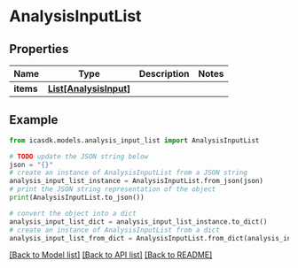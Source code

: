 # AnalysisInputList


## Properties

Name | Type | Description | Notes
------------ | ------------- | ------------- | -------------
**items** | [**List[AnalysisInput]**](AnalysisInput.md) |  | 

## Example

```python
from icasdk.models.analysis_input_list import AnalysisInputList

# TODO update the JSON string below
json = "{}"
# create an instance of AnalysisInputList from a JSON string
analysis_input_list_instance = AnalysisInputList.from_json(json)
# print the JSON string representation of the object
print(AnalysisInputList.to_json())

# convert the object into a dict
analysis_input_list_dict = analysis_input_list_instance.to_dict()
# create an instance of AnalysisInputList from a dict
analysis_input_list_from_dict = AnalysisInputList.from_dict(analysis_input_list_dict)
```
[[Back to Model list]](../README.md#documentation-for-models) [[Back to API list]](../README.md#documentation-for-api-endpoints) [[Back to README]](../README.md)


